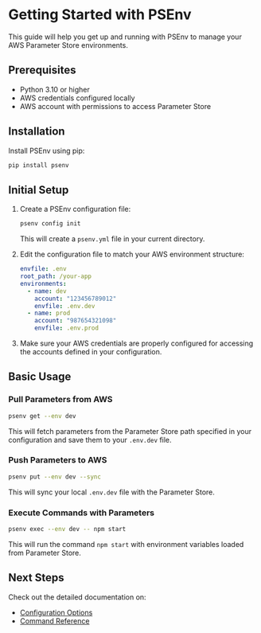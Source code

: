 # Getting Started with PSEnv

This guide will help you get up and running with PSEnv to manage your AWS Parameter Store environments.

## Prerequisites

- Python 3.10 or higher
- AWS credentials configured locally
- AWS account with permissions to access Parameter Store

## Installation

Install PSEnv using pip:

```bash
pip install psenv
```

## Initial Setup

1. Create a PSEnv configuration file:

   ```bash
   psenv config init
   ```

   This will create a `psenv.yml` file in your current directory.

2. Edit the configuration file to match your AWS environment structure:

   ```yaml
   envfile: .env
   root_path: /your-app
   environments:
     - name: dev
       account: "123456789012"
       envfile: .env.dev
     - name: prod
       account: "987654321098"
       envfile: .env.prod
   ```

3. Make sure your AWS credentials are properly configured for accessing the accounts defined in your configuration.

## Basic Usage

### Pull Parameters from AWS

```bash
psenv get --env dev
```

This will fetch parameters from the Parameter Store path specified in your configuration and save them to your `.env.dev` file.

### Push Parameters to AWS

```bash
psenv put --env dev --sync
```

This will sync your local `.env.dev` file with the Parameter Store.

### Execute Commands with Parameters

```bash
psenv exec --env dev -- npm start
```

This will run the command `npm start` with environment variables loaded from Parameter Store.

## Next Steps

Check out the detailed documentation on:

- [Configuration Options](usage/configuration.md)
- [Command Reference](usage/commands.md)
